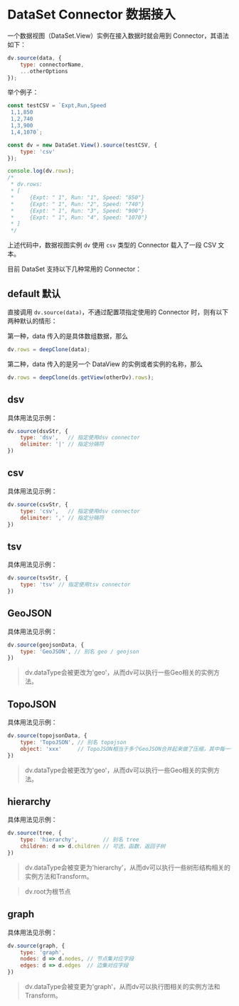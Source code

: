 <!--
index: 10
title: Connector
resource:
  jsFiles:
    - ${url.g2}
    - ${url.dataSet}
-->

# DataSet Connector 数据接入

一个数据视图（DataSet.View）实例在接入数据时就会用到 Connector，其语法如下：

```js
dv.source(data, {
    type: connectorName,
    ...otherOptions
});
```

举个例子：

```js
const testCSV = `Expt,Run,Speed
 1,1,850
 1,2,740
 1,3,900
 1,4,1070`;

const dv = new DataSet.View().source(testCSV, {
    type: 'csv'
});

console.log(dv.rows);
/*
 * dv.rows:
 * [
 *     {Expt: " 1", Run: "1", Speed: "850"}
 *     {Expt: " 1", Run: "2", Speed: "740"}
 *     {Expt: " 1", Run: "3", Speed: "900"}
 *     {Expt: " 1", Run: "4", Speed: "1070"}
 * ]
 */
```

上述代码中，数据视图实例 `dv` 使用 `csv` 类型的 Connector 载入了一段 CSV 文本。

目前 DataSet 支持以下几种常用的 Connector：

## default 默认

直接调用 `dv.source(data)`，不通过配置项指定使用的 Connector 时，则有以下两种默认的情形：

第一种，data 传入的是具体数组数据，那么

```js
dv.rows = deepClone(data);
```

第二种，data 传入的是另一个 DataView 的实例或者实例的名称，那么

```js
dv.rows = deepClone(ds.getView(otherDv).rows);
```

## dsv

具体用法见示例：

```js
dv.source(dsvStr, {
	type: 'dsv',   // 指定使用dsv connector
	delimiter: '|' // 指定分隔符
})
```

## csv

具体用法见示例：

```js
dv.source(csvStr, {
	type: 'csv',   // 指定使用dsv connector
	delimiter: ',' // 指定分隔符
})
```

## tsv

具体用法见示例：

```js
dv.source(tsvStr, {
	type: 'tsv' // 指定使用tsv connector
})
```

## GeoJSON

具体用法见示例：

```js
dv.source(geojsonData, {
    type: 'GeoJSON', // 别名 geo / geojson
})
```

> dv.dataType会被更改为'geo'，从而dv可以执行一些Geo相关的实例方法。

## TopoJSON

具体用法见示例：

```js
dv.source(topojsonData, {
    type: 'TopoJSON', // 别名 topojson
    object: 'xxx'     // TopoJSON相当于多个GeoJSON合并起来做了压缩，其中每一个object都相当于一份GeoJSON数据，指定object就是从中提取一份Geo数据
})
```

> dv.dataType会被更改为'geo'，从而dv可以执行一些Geo相关的实例方法。

## hierarchy

具体用法见示例：

```js
dv.source(tree, {
    type: 'hierarchy',        // 别名 tree
    children: d => d.children // 可选，函数，返回子树
})
```

> dv.dataType会被变更为'hierarchy'，从而dv可以执行一些树形结构相关的实例方法和Transform。

> dv.root为根节点

## graph

具体用法见示例：

```js
dv.source(graph, {
    type: 'graph',
	nodes: d => d.nodes, // 节点集对应字段
	edges: d => d.edges  // 边集对应字段
})
```

> dv.dataType会被变更为'graph'，从而dv可以执行图相关的实例方法和Transform。
